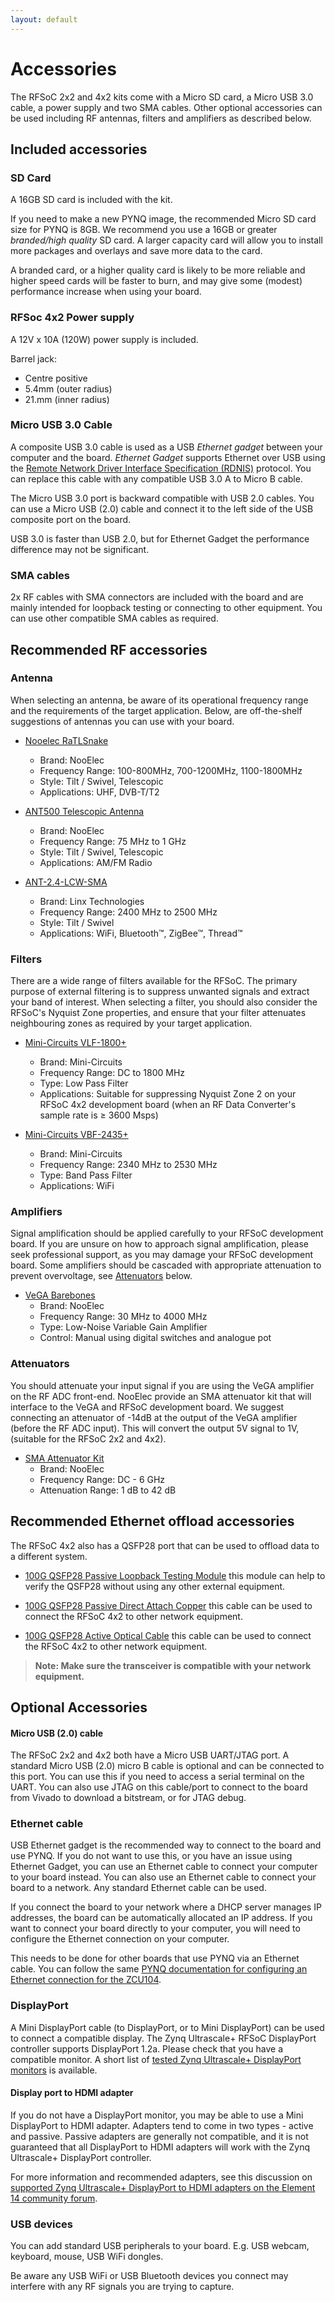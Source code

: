 ```yaml
---
layout: default
---
```


# Accessories

The RFSoC 2x2 and 4x2 kits come with a Micro SD card, a Micro USB 3.0 cable, a power supply and two SMA cables. Other optional accessories can be used including RF antennas, filters and amplifiers as described below. 

## Included accessories

### SD Card

A 16GB SD card is included with the kit.

If you need to make a new PYNQ image, the recommended Micro SD card size for PYNQ is 8GB. We recommend you use a 16GB or greater *branded/high quality* SD card. A larger capacity card will allow you to install more packages and overlays and save more data to the card. 

A branded card, or a higher quality card is likely to be more reliable and higher speed cards will be faster to burn, and may give some (modest) performance increase when using your board. 

### RFSoc 4x2 Power supply

A 12V x 10A (120W) power supply is included. 

Barrel jack:
* Centre positive
* 5.4mm (outer radius)
* 21.mm (inner radius)


### Micro USB 3.0 Cable

A composite USB 3.0 cable is used as a USB *Ethernet gadget* between your computer and the board. *Ethernet Gadget* supports Ethernet over USB using the [Remote Network Driver Interface Specification (RDNIS)](https://en.wikipedia.org/wiki/RNDIS) protocol. You can replace this cable with any compatible USB 3.0 A to Micro B cable. 

The Micro USB 3.0 port is backward compatible with USB 2.0 cables. You can use a Micro USB (2.0) cable and connect it to the left side of the USB composite port on the board. 

USB 3.0 is faster than USB 2.0, but for Ethernet Gadget the performance difference may not be significant. 

### SMA cables

2x RF cables with SMA connectors are included with the board and are mainly intended for loopback testing or connecting to other equipment. You can use other compatible SMA cables as required.  

## Recommended RF accessories

### Antenna

When selecting an antenna, be aware of its operational frequency range and the requirements of the target application. Below, are off-the-shelf suggestions of antennas you can use with your board.

* [Nooelec RaTLSnake](https://www.nooelec.com/store/sdr/sdr-addons/antennas/ratlsnake-m6.html)
    * Brand: NooElec
    * Frequency Range: 100-800MHz, 700-1200MHz, 1100-1800MHz
    * Style: Tilt / Swivel, Telescopic
    * Applications: UHF, DVB-T/T2

* [ANT500 Telescopic Antenna](https://www.nooelec.com/store/sdr/sdr-addons/antennas/ant500.html)
    * Brand: NooElec
    * Frequency Range: 75 MHz to 1 GHz
    * Style: Tilt / Swivel, Telescopic
    * Applications: AM/FM Radio

* [ANT-2.4-LCW-SMA](https://linxtechnologies.com/wp/product/lcw-series-low-cost-2-4ghz-dipole-antenna/)
    * Brand: Linx Technologies
    * Frequency Range: 2400 MHz to 2500 MHz
    * Style: Tilt / Swivel
    * Applications: WiFi, Bluetooth&trade;, ZigBee&trade;, Thread&trade;

### Filters

There are a wide range of filters available for the RFSoC. The primary purpose of external filtering is to suppress unwanted signals and extract your band of interest. When selecting a filter, you should also consider the RFSoC's Nyquist Zone properties, and ensure that your filter attenuates neighbouring zones as required by your target application.

* [Mini-Circuits VLF-1800+](https://www.mouser.co.uk/ProductDetail/Mini-Circuits/VLF-1800%2b?qs=xZ%2FP%252Ba9zWqZiMerIBdUJuQ%3D%3D)
    * Brand: Mini-Circuits
    * Frequency Range: DC to 1800 MHz
    * Type: Low Pass Filter
    * Applications: Suitable for suppressing Nyquist Zone 2 on your RFSoC 4x2 development board (when an RF Data Converter's sample rate is ≥ 3600 Msps)

* [Mini-Circuits VBF-2435+](https://www.mouser.co.uk/ProductDetail/Mini-Circuits/VBF-2435+/?qs=xZ%2FP%2Ba9zWqZjJLm3iKqs2g==)
    * Brand: Mini-Circuits
    * Frequency Range: 2340 MHz to 2530 MHz
    * Type: Band Pass Filter
    * Applications: WiFi

### Amplifiers

Signal amplification should be applied carefully to your RFSoC development board. If you are unsure on how to approach signal amplification, please seek professional support, as you may damage your RFSoC development board. Some amplifiers should be cascaded with appropriate attenuation to prevent overvoltage, see [Attenuators](#attenuators) below.

* [VeGA Barebones](https://www.nooelec.com/store/vega-barebones.html)
    * Brand: NooElec
    * Frequency Range: 30 MHz to 4000 MHz
    * Type: Low-Noise Variable Gain Amplifier
    * Control: Manual using digital switches and analogue pot

### Attenuators <a class="anchor" id="attenuators"></a>

You should attenuate your input signal if you are using the VeGA amplifier on the RF ADC front-end. NooElec provide an SMA attenuator kit that will interface to the VeGA and RFSoC development board. We suggest connecting an attenuator of -14dB at the output of the VeGA amplifier (before the RF ADC input). This will convert the output 5V signal to 1V, (suitable for the RFSoC 2x2 and 4x2).

* [SMA Attenuator Kit](https://www.nooelec.com/store/sdr/sdr-addons/attenuators/attenuator-bundle.html)
    * Brand: NooElec
    * Frequency Range: DC - 6 GHz
    * Attenuation Range: 1 dB to 42 dB

## Recommended Ethernet offload accessories

The RFSoC 4x2 also has a QSFP28 port that can be used to offload data to a different system.

* [100G QSFP28 Passive Loopback Testing Module](https://www.fs.com/products/105548.html?attribute=3853&id=181682) this module can help to verify the QSFP28 without using any other external equipment.

* [100G QSFP28 Passive Direct Attach Copper](https://www.fs.com/products/65897.html?attribute=1426&id=181883) this cable can be used to connect the RFSoC 4x2 to other network equipment.

* [100G QSFP28 Active Optical Cable](https://www.fs.com/products/50172.html?attribute=1786&id=197191) this cable can be used to connect the RFSoC 4x2 to other network equipment.

> **Note: Make sure the transceiver is compatible with your network equipment.**

## Optional Accessories

#### Micro USB (2.0) cable

The RFSoC 2x2 and 4x2 both have a Micro USB UART/JTAG port. A standard Micro USB (2.0) micro B cable is optional and can be connected to this port. You can use this if you need to access a serial terminal on the UART. You can also use JTAG on this cable/port to connect to the board from Vivado to download a bitstream, or for JTAG debug. 

### Ethernet cable

USB Ethernet gadget is the recommended way to connect to the board and use PYNQ. If you do not want to use this, or you have an issue using Ethernet Gadget, you can use an Ethernet cable to connect your computer to your board instead. You can also use an Ethernet cable to connect your board to a network. Any standard Ethernet cable can be used. 

If you connect the board to your network where a DHCP server manages IP addresses, the board can be automatically allocated an IP address. If you want to connect your board directly to your computer, you will need to configure the Ethernet connection on your computer. 

This needs to be done for other boards that use PYNQ via an Ethernet cable. You can follow the same [PYNQ documentation for configuring an Ethernet connection for the ZCU104](https://pynq.readthedocs.io/en/latest/getting_started/zcu104_setup.html#ethernet).

### DisplayPort

A Mini DisplayPort cable (to DisplayPort, or to Mini DisplayPort) can be used to connect a compatible display. The Zynq Ultrascale+ RFSoC DisplayPort controller supports DisplayPort 1.2a. Please check that you have a compatible monitor. A short list of [tested Zynq Ultrascale+ DisplayPort monitors](https://www.xilinx.com/support/answers/68671.html) is available.

#### Display port to HDMI adapter

If you do not have a DisplayPort monitor, you may be able to use a Mini DisplayPort to HDMI adapter. Adapters tend to come in two types - active and passive. Passive adapters are generally not compatible, and it is not guaranteed that all DisplayPort to HDMI adapters will work with the Zynq Ultrascale+ DisplayPort controller. 

For more information and recommended adapters, see this discussion on [supported Zynq Ultrascale+ DisplayPort to HDMI adapters on the Element 14 community forum](https://www.element14.com/community/thread/72867/l/ultra96-v2-mini-dp-to-hdmi-adapter).

### USB devices

You can add standard USB peripherals to your board. E.g. USB webcam, keyboard, mouse, USB WiFi dongles.  

Be aware any USB WiFi or USB Bluetooth devices you connect may interfere with any RF signals you are trying to capture.